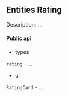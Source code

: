 ## Entities Rating

Description: ...

#### Public api

- types

`rating` - ...

- ui

`RatingCard` - ...

